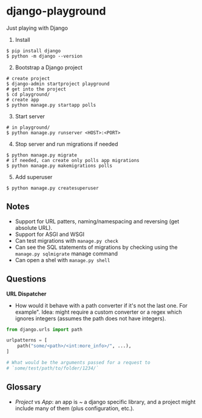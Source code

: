 # django-playground
Just playing with Django


1. Install

```shell
$ pip install django
$ python -m django --version
```

2. Bootstrap a Django project

```shell
# create project
$ django-admin startproject playground
# get into the project
$ cd playground/
# create app
$ python manage.py startapp polls
```

3. Start server

```shell
# in playground/
$ python manage.py runserver <HOST>:<PORT>
```

4. Stop server and run migrations if needed

```shell
$ python manage.py migrate
# if needed, can create only polls app migrations
$ python manage.py makemigrations polls
```

5. Add superuser

```shell
$ python manage.py createsuperuser
```

## Notes

- Support for URL patters, naming/namespacing and reversing (get absolute URL).
- Support for ASGI and WSGI
- Can test migrations with `manage.py check`
- Can see the SQL statements of migrations by checking using the `manage.py sqlmigrate` manage command
- Can open a shel with `manage.py shell`

## Questions

**URL Dispatcher**

- How would it behave with a path converter if it's not the last one. For example". Idea: might require a custom converter or a regex which ignores integers (assumes the path does not have integers).

```python
from django.urls import path

urlpatterns = [
    path("some/<path>/<int:more_info>/", ...),
]

# What would be the arguments passed for a request to
# `some/test/path/to/folder/1234/`
```

## Glossary

- _Project_ vs _App_: an app is ~ a django specific library, and a project might include
many of them (plus configuration, etc.).